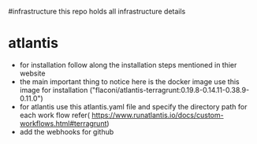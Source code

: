 #infrastructure
this repo holds all infrastructure details


# atlantis
* for installation follow along the installation steps mentioned in thier website
* the main important thing to notice here is the docker image use this image for installation ("flaconi/atlantis-terragrunt:0.19.8-0.14.11-0.38.9-0.11.0")
* for atlantis use this atlantis.yaml file and specify the directory path for each work flow refer( https://www.runatlantis.io/docs/custom-workflows.html#terragrunt)
* add the webhooks for github

